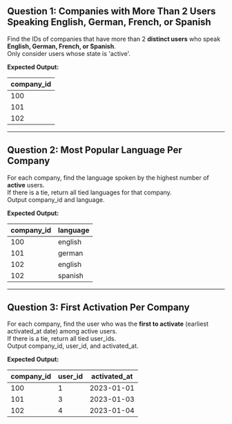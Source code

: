 ## Question 1: Companies with More Than 2 Users Speaking English, German, French, or Spanish

Find the IDs of companies that have more than 2 **distinct users** who speak **English, German, French, or Spanish**.  
Only consider users whose state is 'active'.

**Expected Output:**

| company_id |
|------------|
| 100        |
| 101        |
| 102        |

---

## Question 2: Most Popular Language Per Company

For each company, find the language spoken by the highest number of **active** users.  
If there is a tie, return all tied languages for that company.  
Output company_id and language.

**Expected Output:**

| company_id | language |
|------------|----------|
| 100        | english  |
| 101        | german   |
| 102        | english  |
| 102        | spanish  |

---

## Question 3: First Activation Per Company

For each company, find the user who was the **first to activate** (earliest activated_at date) among active users.  
If there is a tie, return all tied user_ids.  
Output company_id, user_id, and activated_at.

**Expected Output:**

| company_id | user_id | activated_at |
|------------|---------|--------------|
| 100        | 1       | 2023-01-01   |
| 101        | 3       | 2023-01-03   |
| 102        | 4       | 2023-01-04   |
